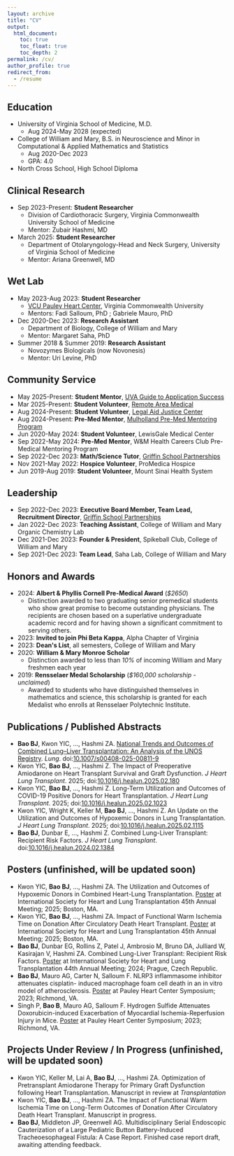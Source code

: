 ```yaml
---
layout: archive
title: "CV"
output:
  html_document:
    toc: true
    toc_float: true
    toc_depth: 2
permalink: /cv/
author_profile: true
redirect_from:
  - /resume
---
```



## Education

* University of Virginia School of Medicine, M.D.
  * Aug 2024-May 2028 (expected)
* College of William and Mary, B.S. in Neuroscience and Minor in Computational & Applied Mathematics and Statistics
  * Aug 2020-Dec 2023
  * GPA: 4.0
* North Cross School, High School Diploma

 
## Clinical Research

* Sep 2023-Present: **Student Researcher**
  * Division of Cardiothoracic Surgery, Virginia Commonwealth University School of Medicine
  * Mentor: Zubair Hashmi, MD
* March 2025: **Student Researcher**
  * Department of Otolaryngology-Head and Neck Surgery, University of Virginia School of Medicine
  * Mentor: Ariana Greenwell, MD


## Wet Lab

* May 2023-Aug 2023: **Student Researcher**
  * [VCU Pauley Heart Center](https://www.vcuhealth.org/pauley-heart-center/), Virginia Commonwealth University
  * Mentors: Fadi Salloum, PhD ; Gabriele Mauro, PhD
* Dec 2020-Dec 2023: **Research Assistant**
  * Department of Biology, College of William and Mary
  * Mentor: Margaret Saha, PhD
* Summer 2018 & Summer 2019: **Research Assistant**
  * Novozymes Biologicals (now Novonesis)
  * Mentor: Uri Levine, PhD


## Community Service

* May 2025-Present: **Student Mentor**, [UVA Guide to Application Success](https://med.virginia.edu/mulholland/student-clubs/)
* Mar 2025-Present: **Student Volunteer**, [Remote Area Medical](https://www.ramusa.org)
* Aug 2024-Present: **Student Volunteer**, [Legal Aid Justice Center](https://www.justice4all.org)
* Aug 2024-Present: **Pre-Med Mentor**, [Mulholland Pre-Med Mentoring Program](https://med.virginia.edu/mulholland/student-clubs/)
* Jun 2020-May 2024: **Student Volunteer**, LewisGale Medical Center
* Sep 2022-May 2024: **Pre-Med Mentor**, W&M Health Careers Club Pre-Medical Mentoring Program
* Sep 2022-Dec 2023: **Math/Science Tutor**, [Griffin School Partnerships](https://www.wm.edu/offices/cce/programs/education-programs/griffin-school-partnerships/)
* Nov 2021-May 2022: **Hospice Volunteer**, ProMedica Hospice
* Jun 2019-Aug 2019: **Student Volunteer**, Mount Sinai Health System


## Leadership

* Sep 2022-Dec 2023: **Executive Board Member, Team Lead, Recruitment Director**, [Griffin School Partnerships](https://www.wm.edu/offices/cce/programs/education-programs/griffin-school-partnerships/)
* Jan 2022-Dec 2023: **Teaching Assistant**, College of William and Mary Organic Chemistry Lab
* Dec 2021-Dec 2023: **Founder & President**, Spikeball Club, College of William and Mary
* Sep 2021-Dec 2023: **Team Lead**, Saha Lab, College of William and Mary


## Honors and Awards

* 2024: **Albert & Phyllis Cornell Pre-Medical Award** (*$2650*)
  * Distinction awarded to two graduating senior premedical students who show great promise to become outstanding physicians. The recipients are chosen based on a superlative undergraduate academic record and for having shown a significant commitment to serving others.
* 2023: **Invited to join Phi Beta Kappa**, Alpha Chapter of Virginia
* 2023: **Dean's List**, all semesters, College of William and Mary
* 2020: **William & Mary Monroe Scholar**
  * Distinction awarded to less than *10%* of incoming William and Mary freshmen each year
* 2019: **Rensselaer Medal Scholarship** (*$160,000 scholarship - unclaimed*)
  * Awarded to students who have distinguished themselves in mathematics and science, this scholarship is granted for each Medalist who enrolls at Rensselaer Polytechnic Institute.


## Publications / Published Abstracts

* **Bao BJ**, Kwon YIC, ..., Hashmi ZA. [National Trends and Outcomes of Combined Lung–Liver Transplantation: An Analysis of the UNOS Registry](https://brianjbao.github.io/files/MANUSCRIPT_250222_Bao_Hashmi_CLLT.pdf). *Lung*. doi:[10.1007/s00408-025-00811-9](https://doi.org/10.1007/s00408-025-00811-9)
* Kwon YIC, **Bao BJ**, ..., Hashmi Z. The Impact of Preoperative Amiodarone on Heart Transplant Survival and Graft Dysfunction. *J Heart Lung Transplant*. 2025; doi:[10.1016/j.healun.2025.02.180](https://doi.org/10.1016/j.healun.2025.02.180)
* Kwon YIC, **Bao BJ**, ..., Hashmi Z. Long-Term Utilization and Outcomes of COVID-19 Positive Donors for Heart Transplantation. *J Heart Lung Transplant*. 2025; doi:[10.1016/j.healun.2025.02.1023](https://doi.org/10.1016/j.healun.2025.02.1023)
* Kwon YIC, Wright K, Keller M, **Bao BJ**, …, Hashmi Z. An Update on the Utilization and Outcomes of Hypoxemic Donors in Lung Transplantation. *J Heart Lung Transplant*. 2025; doi:[10.1016/j.healun.2025.02.1115](https://doi.org/10.1016/j.healun.2025.02.1115)
* **Bao BJ**, Dunbar E, ..., Hashmi Z. Combined Lung-Liver Transplant: Recipient Risk Factors. *J
Heart Lung Transplant*. doi:[10.1016/j.healun.2024.02.1384](https://doi.org/10.1016/j.healun.2024.02.1384)

  
## Posters (unfinished, will be updated soon)

* Kwon YIC, **Bao BJ**, ..., Hashmi ZA. The Utilization and Outcomes of Hypoxemic Donors in Combined Heart-Lung Transplantation. [Poster](https://brianjbao.github.io/files/POSTER_25_Kwon_Hashmi_Hypoxemic_HLTx.pdf) at International Society for Heart and Lung Transplantation 45th Annual Meeting; 2025; Boston, MA.
* Kwon YIC, **Bao BJ**, ..., Hashmi ZA. Impact of Functional Warm Ischemia Time on Donation After Circulatory Death Heart Transplant. [Poster](https://brianjbao.github.io/files/POSTER_25_Kwon_Hashmi_DCD_FWIT.pdf) at International Society for Heart and Lung Transplantation 45th Annual Meeting; 2025; Boston, MA.
* **Bao BJ**, Dunbar EG, Rollins Z, Patel J, Ambrosio M, Bruno DA, Julliard W, Kasirajan V, Hashmi ZA. Combined Lung-Liver Transplant: Recipient Risk Factors. [Poster](https://brianjbao.github.io/files/POSTER_24_Bao_Hashmi_CLLT.pdf) at International Society for Heart and Lung Transplantation 44th Annual Meeting; 2024; Prague, Czech Republic.
* **Bao BJ**, Mauro AG, Carter N, Salloum F. NLRP3 inflammasome inhibitor attenuates cisplatin-
induced macrophage foam cell death in an in vitro model of atherosclerosis. [Poster](https://brianjbao.github.io/files/POSTER_23_Bao_Salloum_NLRP3.pdf) at Pauley Heart
Center Symposium; 2023; Richmond, VA.
* Singh P, **Bao B**, Mauro AG, Salloum F. Hydrogen Sulfide Attenuates Doxorubicin-induced
Exacerbation of Myocardial Ischemia-Reperfusion Injury in Mice. [Poster](https://brianjbao.github.io/files/POSTER_23_Singh_Salloum_H2S.pdf) at Pauley Heart Center
Symposium; 2023; Richmond, VA.


## Projects Under Review / In Progress (unfinished, will be updated soon)

* Kwon YIC, Keller M, Lai A, **Bao BJ**, ..., Hashmi ZA. Optimization of Pretransplant Amiodarone Therapy for Primary Graft Dysfunction following Heart Transplantation. Manuscript in review at *Transplantation*
* Kwon YIC, **Bao BJ**, ..., Hashmi ZA. The Impact of Functional Warm Ischemia Time on Long-Term Outcomes of Donation After Circulatory Death Heart Transplant. Manuscript in progress.
* **Bao BJ**, Middleton JP, Greenwell AG. Multidisciplinary Serial Endoscopic Cauterization of a Large Pediatric Button Battery-Induced Tracheoesophageal Fistula: A Case Report. Finished case report draft, awaiting attending feedback.


